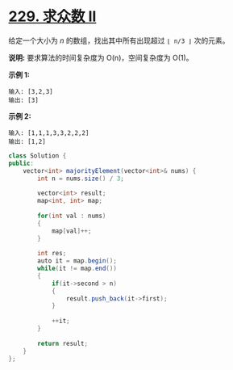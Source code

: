 # [229. 求众数 II](https://leetcode-cn.com/problems/majority-element-ii/)

给定一个大小为 *n* 的数组，找出其中所有出现超过 `⌊ n/3 ⌋` 次的元素。

**说明:** 要求算法的时间复杂度为 O(n)，空间复杂度为 O(1)。

**示例 1:**

```
输入: [3,2,3]
输出: [3]
```

**示例 2:**

```
输入: [1,1,1,3,3,2,2,2]
输出: [1,2]
```



```java
class Solution {
public:
    vector<int> majorityElement(vector<int>& nums) {
        int n = nums.size() / 3;
        
        vector<int> result;
        map<int, int> map;
        
        for(int val : nums)
        {
            map[val]++;
        }
        
        int res;
        auto it = map.begin();
        while(it != map.end())
        {
            if(it->second > n)
            {
                result.push_back(it->first);
            }
               
            ++it;
        }
        
        return result;
    }
};
```

